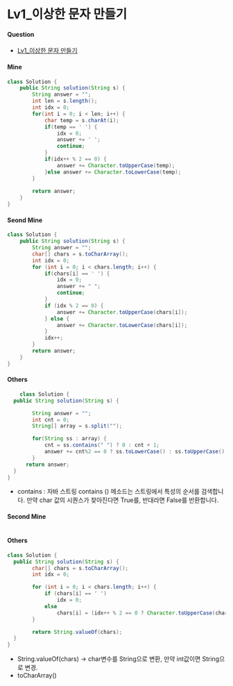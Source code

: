 # Lv1_이상한 문자 만들기



#### Question

- [Lv1_이상한 문자 만들기](https://programmers.co.kr/learn/courses/30/lessons/12930)



#### Mine

```java
class Solution {
    public String solution(String s) {
        String answer = "";
        int len = s.length();
        int idx = 0;
        for(int i = 0; i < len; i++) {
            char temp = s.charAt(i);
            if(temp == ' ') {
                idx = 0;
                answer += ' ';
                continue;
            }
            if(idx++ % 2 == 0) {
                answer += Character.toUpperCase(temp);
            }else answer += Character.toLowerCase(temp);
        }
        
        return answer;
    }
}
```



#### Seond Mine

```java
class Solution {
    public String solution(String s) {
        String answer = "";
        char[] chars = s.toCharArray();
        int idx = 0;
        for (int i = 0; i < chars.length; i++) {
            if(chars[i] == ' ') {
                idx = 0;
                answer += " ";
                continue;
            }
            if (idx % 2 == 0) {
                answer += Character.toUpperCase(chars[i]);
            } else {
                answer += Character.toLowerCase(chars[i]);
            }
            idx++;
        }
        return answer;
    }
}
```



#### Others

```java
	class Solution {
  public String solution(String s) {

        String answer = "";
        int cnt = 0;
        String[] array = s.split("");

        for(String ss : array) {
            cnt = ss.contains(" ") ? 0 : cnt + 1;
            answer += cnt%2 == 0 ? ss.toLowerCase() : ss.toUpperCase(); 
        }
      return answer;
  }
}
```

- contains : 자바 스트링 contains () 메소드는 스트링에서 특성의 순서를 검색합니다. 만약 char 값의 시퀀스가 찾아진다면 True를, 반대라면 False를 반환합니다.



#### Second Mine

```java

```





#### Others

```java
class Solution {
  public String solution(String s) {
        char[] chars = s.toCharArray();
        int idx = 0;

        for (int i = 0; i < chars.length; i++) {
            if (chars[i] == ' ')
                idx = 0;
            else
                chars[i] = (idx++ % 2 == 0 ? Character.toUpperCase(chars[i]) : Character.toLowerCase(chars[i]));
        }

        return String.valueOf(chars);
  }
}
```

- String.valueOf(chars) -> char변수를 String으로 변환, 만약 int값이면 String으로 변경.
- toCharArray()